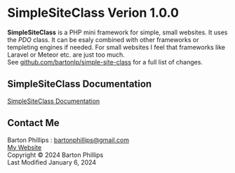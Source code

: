 # SimpleSiteClass Verion 1.0.0

**SimpleSiteClass** is a PHP mini framework for simple, small websites. It uses the *PDO* class. 
It can be esaly combined with other frameworks or templeting engines if needed. 
For small websites I feel that frameworks like Laravel or Meteor etc. are just too much.    
See [github.com/bartonlp/simple-site-class](https://github.com/bartonlp/simple-site-class) for a full list of changes.

## SimpleSiteClass Documentation 

[SimpleSiteClass Documentation](https://bartonlp.github.io/simple-site-class)

## Contact Me

Barton Phillips : [bartonphillips@gmail.com](mailto://bartonphillips@gmail.com)  
[My Website](http://www.bartonphillips.com)  
Copyright &copy; 2024 Barton Phillips  
Last Modified January 6, 2024

